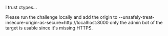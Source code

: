 I trust ctypes...

Please run the challenge locally and add the origin to --unsafely-treat-insecure-origin-as-secure=http://localhost:8000 only the admin bot of the target is usable since it's missing HTTPS.
